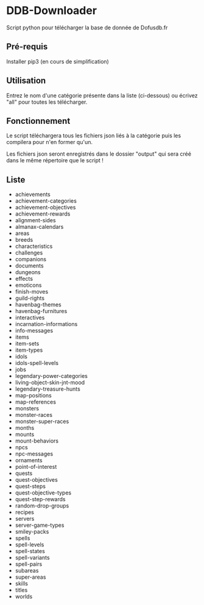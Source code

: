 # DDB-Downloader
Script python pour télécharger la base de donnée de Dofusdb.fr

## Pré-requis

Installer pip3 (en cours de simplification)

## Utilisation

Entrez le nom d'une catégorie présente dans la liste (ci-dessous) ou écrivez "all" pour toutes les télécharger.

## Fonctionnement

Le script téléchargera tous les fichiers json liés à la catégorie puis les compilera pour n'en former qu'un.

Les fichiers json seront enregistrés dans le dossier "output" qui sera créé dans le même répertoire que le script !

## Liste

- achievements
- achievement-categories
- achievement-objectives
- achievement-rewards
- alignment-sides
- almanax-calendars
- areas
- breeds
- characteristics
- challenges
- companions
- documents
- dungeons
- effects
- emoticons
- finish-moves
- guild-rights
- havenbag-themes
- havenbag-furnitures
- interactives
- incarnation-informations
- info-messages
- items
- item-sets
- item-types
- idols
- idols-spell-levels
- jobs
- legendary-power-categories
- living-object-skin-jnt-mood
- legendary-treasure-hunts
- map-positions
- map-references
- monsters
- monster-races
- monster-super-races
- months
- mounts
- mount-behaviors
- npcs
- npc-messages
- ornaments
- point-of-interest
- quests
- quest-objectives
- quest-steps
- quest-objective-types
- quest-step-rewards
- random-drop-groups
- recipes
- servers
- server-game-types
- smiley-packs
- spells
- spell-levels
- spell-states
- spell-variants
- spell-pairs
- subareas
- super-areas
- skills
- titles
- worlds
